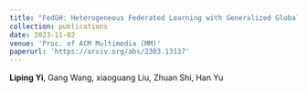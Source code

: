 ```yaml
--- 
title: "FedGH: Heterogeneous Federated Learning with Generalized Global Header" 
collection: publications 
date: 2023-11-02
venue: 'Proc. of ACM Multimedia (MM)' 
paperurl: 'https://arxiv.org/abs/2303.13137' 
--- 
```

**Liping Yi**, Gang Wang, xiaoguang Liu, Zhuan Shi, Han Yu
